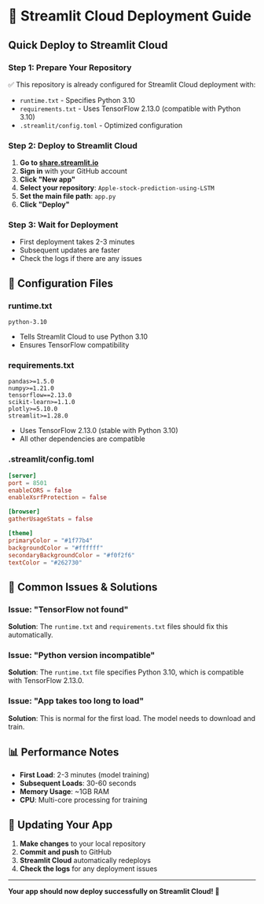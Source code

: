 # 🚀 Streamlit Cloud Deployment Guide

## Quick Deploy to Streamlit Cloud

### Step 1: Prepare Your Repository
✅ This repository is already configured for Streamlit Cloud deployment with:
- `runtime.txt` - Specifies Python 3.10
- `requirements.txt` - Uses TensorFlow 2.13.0 (compatible with Python 3.10)
- `.streamlit/config.toml` - Optimized configuration

### Step 2: Deploy to Streamlit Cloud

1. **Go to [share.streamlit.io](https://share.streamlit.io)**
2. **Sign in** with your GitHub account
3. **Click "New app"**
4. **Select your repository**: `Apple-stock-prediction-using-LSTM`
5. **Set the main file path**: `app.py`
6. **Click "Deploy"**

### Step 3: Wait for Deployment
- First deployment takes 2-3 minutes
- Subsequent updates are faster
- Check the logs if there are any issues

## 🔧 Configuration Files

### runtime.txt
```
python-3.10
```
- Tells Streamlit Cloud to use Python 3.10
- Ensures TensorFlow compatibility

### requirements.txt
```
pandas>=1.5.0
numpy>=1.21.0
tensorflow==2.13.0
scikit-learn>=1.1.0
plotly>=5.10.0
streamlit>=1.28.0
```
- Uses TensorFlow 2.13.0 (stable with Python 3.10)
- All other dependencies are compatible

### .streamlit/config.toml
```toml
[server]
port = 8501
enableCORS = false
enableXsrfProtection = false

[browser]
gatherUsageStats = false

[theme]
primaryColor = "#1f77b4"
backgroundColor = "#ffffff"
secondaryBackgroundColor = "#f0f2f6"
textColor = "#262730"
```

## 🐛 Common Issues & Solutions

### Issue: "TensorFlow not found"
**Solution**: The `runtime.txt` and `requirements.txt` files should fix this automatically.

### Issue: "Python version incompatible"
**Solution**: The `runtime.txt` file specifies Python 3.10, which is compatible with TensorFlow 2.13.0.

### Issue: "App takes too long to load"
**Solution**: This is normal for the first load. The model needs to download and train.

## 📊 Performance Notes

- **First Load**: 2-3 minutes (model training)
- **Subsequent Loads**: 30-60 seconds
- **Memory Usage**: ~1GB RAM
- **CPU**: Multi-core processing for training

## 🔄 Updating Your App

1. **Make changes** to your local repository
2. **Commit and push** to GitHub
3. **Streamlit Cloud** automatically redeploys
4. **Check the logs** for any deployment issues

---

**Your app should now deploy successfully on Streamlit Cloud! 🎉** 
